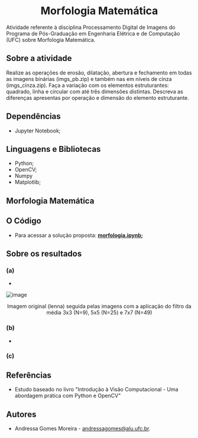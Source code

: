 <h1 align="center">Morfologia Matemática</h1>
Atividade referente à disciplina Processamento Digital de Imagens do Programa	de	Pós-Graduação em	Engenharia	Elétrica	e	de Computação (UFC) sobre Morfologia Matemática.

## Sobre a atividade
Realize as operações de erosão, dilatação, abertura	e fechamento em todas as imagens binárias (imgs_pb.zip) e também nas	 em	 níveis	de cinza (imgs_cinza.zip). Faça a variação com os	elementos estruturantes: quadrado, linha e circular	 com até três	 dimensões distintas.	Descreva as diferenças apresentas por	operação	e	dimensão	do	elemento	estruturante.

## Dependências
- Jupyter Notebook;

## Linguagens e Bibliotecas
- Python;
- OpenCV;
- Numpy
- Matplotlib;

## Morfologia Matemática


## O Código

* Para acessar a solução proposta: **[morfologia.ipynb](https://github.com/andressagomes26/PDI_Digital_ImageProcessing/blob/main/2.%20Morfologia%20Matem%C3%A1tica/morfologia.ipynb);**

## Sobre os resultados

### (a) 
- 

![image](https://user-images.githubusercontent.com/60404990/195734084-6855e048-d2e3-44e4-970c-ddbc7d921f4d.png)

<p align="center">Imagem original (lenna) seguida pelas imagens com a aplicação do filtro da média 3x3 (N=9), 5x5 (N=25) e 7x7 (N=49)</p>


### (b) 

- 
### (c) 

## Referências
- Estudo baseado no livro "Introdução à Visão Computacional - Uma abordagem prática com Python e OpenCV"

## Autores
- Andressa Gomes Moreira - andressagomes@alu.ufc.br.
